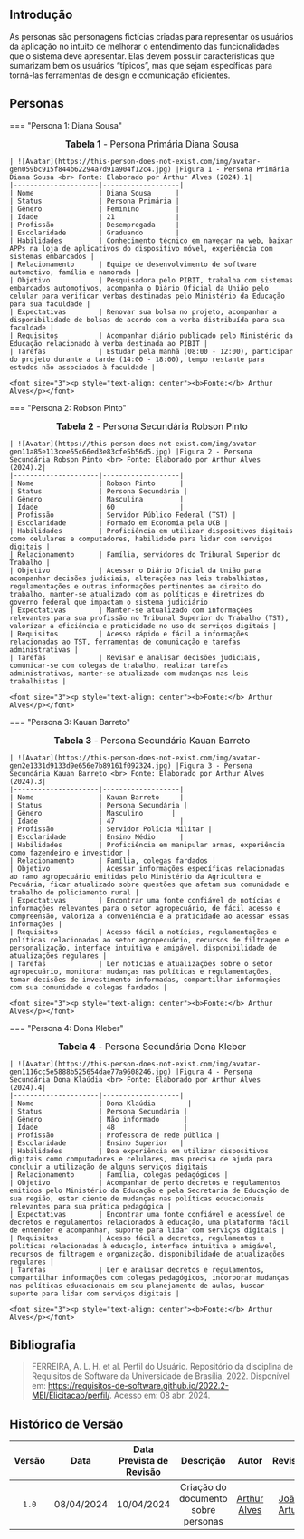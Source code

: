 ## <a>Introdução</a>

As personas são personagens fictícias criadas para representar os usuários da aplicação no intuito de melhorar o entendimento das funcionalidades que o sistema deve apresentar. Elas devem possuir características que sumarizam bem os usuários “típicos”, mas que sejam específicas para torná-las ferramentas de design e comunicação eficientes.


## <a>Personas</a>
=== "Persona 1: Diana Sousa"
    <font size="3"><p style="text-align: center"><b>Tabela 1</b> - Persona Primária Diana Sousa</p></font>

    | ![Avatar](https://this-person-does-not-exist.com/img/avatar-gen059bc915f844b62294a7d91a904f12c4.jpg) |Figura 1 - Persona Primária Diana Sousa <br> Fonte: Elaborado por Arthur Alves (2024).1|
    |---------------------|-------------------|
    | Nome                | Diana Sousa      |
    | Status              | Persona Primária |
    | Gênero              | Feminino         |
    | Idade               | 21               |
    | Profissão           | Desempregada     |
    | Escolaridade        | Graduando        |
    | Habilidades         | Conhecimento técnico em navegar na web, baixar APPs na loja de aplicativos do dispositivo móvel, experiência com sistemas embarcados |
    | Relacionamento      | Equipe de desenvolvimento de software automotivo, família e namorada |
    | Objetivo            | Pesquisadora pelo PIBIT, trabalha com sistemas embarcados automotivos, acompanha o Diário Oficial da União pelo celular para verificar verbas destinadas pelo Ministério da Educação para sua faculdade |
    | Expectativas        | Renovar sua bolsa no projeto, acompanhar a disponibilidade de bolsas de acordo com a verba distribuída para sua faculdade |
    | Requisitos          | Acompanhar diário publicado pelo Ministério da Educação relacionado à verba destinada ao PIBIT |
    | Tarefas             | Estudar pela manhã (08:00 - 12:00), participar do projeto durante a tarde (14:00 - 18:00), tempo restante para estudos não associados à faculdade |

    <font size="3"><p style="text-align: center"><b>Fonte:</b> Arthur Alves</p></font>

=== "Persona 2: Robson Pinto"
    <font size="3"><p style="text-align: center"><b>Tabela 2</b> - Persona Secundária Robson Pinto</p></font>

    | ![Avatar](https://this-person-does-not-exist.com/img/avatar-gen11a85e113cee55c66ed3e83cfe5b56d5.jpg) |Figura 2 - Persona Secundária Robson Pinto <br> Fonte: Elaborado por Arthur Alves (2024).2|
    |---------------------|-------------------|
    | Nome                | Robson Pinto      |
    | Status              | Persona Secundária |
    | Gênero              | Masculina         |
    | Idade               | 60                |
    | Profissão           | Servidor Público Federal (TST) |
    | Escolaridade        | Formado em Economia pela UCB |
    | Habilidades         | Proficiência em utilizar dispositivos digitais como celulares e computadores, habilidade para lidar com serviços digitais |
    | Relacionamento      | Família, servidores do Tribunal Superior do Trabalho |
    | Objetivo            | Acessar o Diário Oficial da União para acompanhar decisões judiciais, alterações nas leis trabalhistas, regulamentações e outras informações pertinentes ao direito do trabalho, manter-se atualizado com as políticas e diretrizes do governo federal que impactam o sistema judiciário |
    | Expectativas        | Manter-se atualizado com informações relevantes para sua profissão no Tribunal Superior do Trabalho (TST), valorizar a eficiência e praticidade no uso de serviços digitais |
    | Requisitos          | Acesso rápido e fácil a informações relacionadas ao TST, ferramentas de comunicação e tarefas administrativas |
    | Tarefas             | Revisar e analisar decisões judiciais, comunicar-se com colegas de trabalho, realizar tarefas administrativas, manter-se atualizado com mudanças nas leis trabalhistas |

    <font size="3"><p style="text-align: center"><b>Fonte:</b> Arthur Alves</p></font>

=== "Persona 3: Kauan Barreto"
    <font size="3"><p style="text-align: center"><b>Tabela 3</b> - Persona Secundária Kauan Barreto</p></font>

    | ![Avatar](https://this-person-does-not-exist.com/img/avatar-gen2e1331d9133d9e656e7b89161f092324.jpg) |Figura 3 - Persona Secundária Kauan Barreto <br> Fonte: Elaborado por Arthur Alves (2024).3|
    |---------------------|-------------------|
    | Nome                | Kauan Barreto     |
    | Status              | Persona Secundária |
    | Gênero              | Masculino       |
    | Idade               | 47                |
    | Profissão           | Servidor Polícia Militar |
    | Escolaridade        | Ensino Médio      |
    | Habilidades         | Proficiência em manipular armas, experiência como fazendeiro e investidor |
    | Relacionamento      | Família, colegas fardados |
    | Objetivo            | Acessar informações específicas relacionadas ao ramo agropecuário emitidas pelo Ministério da Agricultura e Pecuária, ficar atualizado sobre questões que afetam sua comunidade e trabalho de policiamento rural |
    | Expectativas        | Encontrar uma fonte confiável de notícias e informações relevantes para o setor agropecuário, de fácil acesso e compreensão, valoriza a conveniência e a praticidade ao acessar essas informações |
    | Requisitos          | Acesso fácil a notícias, regulamentações e políticas relacionadas ao setor agropecuário, recursos de filtragem e personalização, interface intuitiva e amigável, disponibilidade de atualizações regulares |
    | Tarefas             | Ler notícias e atualizações sobre o setor agropecuário, monitorar mudanças nas políticas e regulamentações, tomar decisões de investimento informadas, compartilhar informações com sua comunidade e colegas fardados |

    <font size="3"><p style="text-align: center"><b>Fonte:</b> Arthur Alves</p></font>

=== "Persona 4: Dona Kleber"
    <font size="3"><p style="text-align: center"><b>Tabela 4</b> - Persona Secundária Dona Kleber</p></font>

    | ![Avatar](https://this-person-does-not-exist.com/img/avatar-gen1116cc5e5888b525654dae77a9608246.jpg) |Figura 4 - Persona Secundária Dona Klaúdia <br> Fonte: Elaborado por Arthur Alves (2024).4|
    |---------------------|-------------------|
    | Nome                | Dona Klaúdia        |
    | Status              | Persona Secundária |
    | Gênero              | Não informado      |
    | Idade               | 48                 |
    | Profissão           | Professora de rede pública |
    | Escolaridade        | Ensino Superior   |
    | Habilidades         | Boa experiência em utilizar dispositivos digitais como computadores e celulares, mas precisa de ajuda para concluir a utilização de alguns serviços digitais |
    | Relacionamento      | Família, colegas pedagógicos |
    | Objetivo            | Acompanhar de perto decretos e regulamentos emitidos pelo Ministério da Educação e pela Secretaria de Educação de sua região, estar ciente de mudanças nas políticas educacionais relevantes para sua prática pedagógica |
    | Expectativas        | Encontrar uma fonte confiável e acessível de decretos e regulamentos relacionados à educação, uma plataforma fácil de entender e acompanhar, suporte para lidar com serviços digitais |
    | Requisitos          | Acesso fácil a decretos, regulamentos e políticas relacionadas à educação, interface intuitiva e amigável, recursos de filtragem e organização, disponibilidade de atualizações regulares |
    | Tarefas             | Ler e analisar decretos e regulamentos, compartilhar informações com colegas pedagógicos, incorporar mudanças nas políticas educacionais em seu planejamento de aulas, buscar suporte para lidar com serviços digitais |

    <font size="3"><p style="text-align: center"><b>Fonte:</b> Arthur Alves</p></font>

## <a>Bibliografia</a>

> FERREIRA, A. L. H. et al. Perfil do Usuário. Repositório da disciplina de Requisitos de Software da Universidade de Brasília, 2022. Disponível em: <a href="https://requisitos-de-software.github.io/2022.2-MEI/Elicitacao/perfil/">https://requisitos-de-software.github.io/2022.2-MEI/Elicitacao/perfil/</a>. Acesso em: 08 abr. 2024.

## <a>Histórico de Versão</a>
|Versão|Data|Data Prevista de Revisão|Descrição|Autor|Revisor|
| :------: | :----------: |:-----------: | :-----------: | :---------: |:---------: |
|`1.0`|08/04/2024|10/04/2024| Criação do documento sobre personas | [Arthur Alves](https://github.com/arthrok)| [João Artur](https://github.com/joao-artl) |